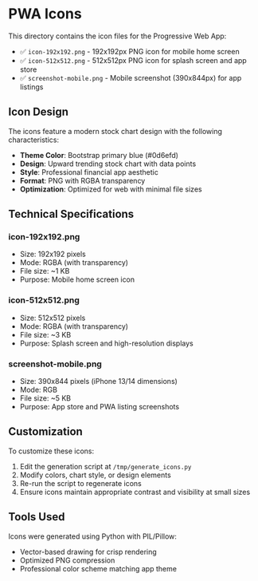# PWA Icons

This directory contains the icon files for the Progressive Web App:

- ✅ `icon-192x192.png` - 192x192px PNG icon for mobile home screen
- ✅ `icon-512x512.png` - 512x512px PNG icon for splash screen and app store
- ✅ `screenshot-mobile.png` - Mobile screenshot (390x844px) for app listings

## Icon Design

The icons feature a modern stock chart design with the following characteristics:

- **Theme Color**: Bootstrap primary blue (#0d6efd)
- **Design**: Upward trending stock chart with data points
- **Style**: Professional financial app aesthetic
- **Format**: PNG with RGBA transparency
- **Optimization**: Optimized for web with minimal file sizes

## Technical Specifications

### icon-192x192.png
- Size: 192x192 pixels
- Mode: RGBA (with transparency)
- File size: ~1 KB
- Purpose: Mobile home screen icon

### icon-512x512.png
- Size: 512x512 pixels
- Mode: RGBA (with transparency)
- File size: ~3 KB
- Purpose: Splash screen and high-resolution displays

### screenshot-mobile.png
- Size: 390x844 pixels (iPhone 13/14 dimensions)
- Mode: RGB
- File size: ~5 KB
- Purpose: App store and PWA listing screenshots

## Customization

To customize these icons:
1. Edit the generation script at `/tmp/generate_icons.py`
2. Modify colors, chart style, or design elements
3. Re-run the script to regenerate icons
4. Ensure icons maintain appropriate contrast and visibility at small sizes

## Tools Used

Icons were generated using Python with PIL/Pillow:
- Vector-based drawing for crisp rendering
- Optimized PNG compression
- Professional color scheme matching app theme
